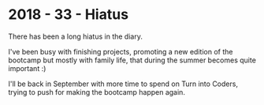 # 2018 - 33 - Hiatus

There has been a long hiatus in the diary.

I've been busy with finishing projects, promoting a new edition of the bootcamp but mostly with family life, that during the summer becomes quite important :)

I'll be back in September with more time to spend on Turn into Coders, trying to push for making the bootcamp happen again.
